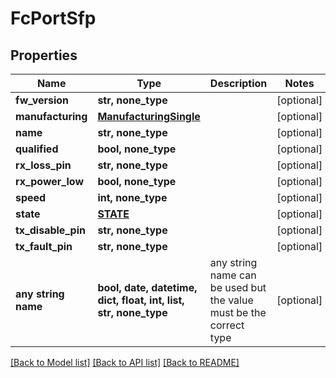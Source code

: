 # FcPortSfp


## Properties
Name | Type | Description | Notes
------------ | ------------- | ------------- | -------------
**fw_version** | **str, none_type** |  | [optional] 
**manufacturing** | [**ManufacturingSingle**](ManufacturingSingle.md) |  | [optional] 
**name** | **str, none_type** |  | [optional] 
**qualified** | **bool, none_type** |  | [optional] 
**rx_loss_pin** | **str, none_type** |  | [optional] 
**rx_power_low** | **bool, none_type** |  | [optional] 
**speed** | **int, none_type** |  | [optional] 
**state** | [**STATE**](STATE.md) |  | [optional] 
**tx_disable_pin** | **str, none_type** |  | [optional] 
**tx_fault_pin** | **str, none_type** |  | [optional] 
**any string name** | **bool, date, datetime, dict, float, int, list, str, none_type** | any string name can be used but the value must be the correct type | [optional]

[[Back to Model list]](../README.md#documentation-for-models) [[Back to API list]](../README.md#documentation-for-api-endpoints) [[Back to README]](../README.md)


